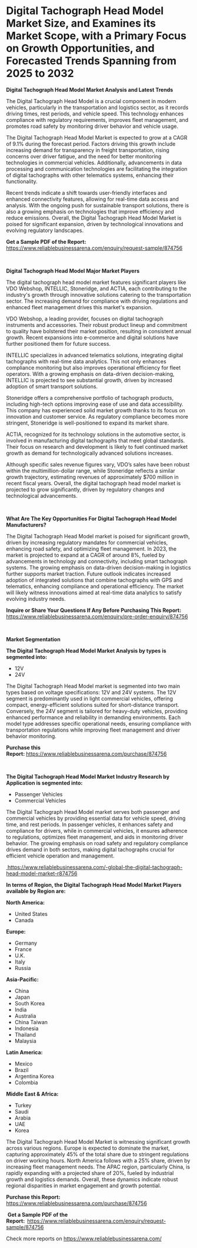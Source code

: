 <p><h1>Digital Tachograph Head Model Market Size, and Examines its Market Scope, with a Primary Focus on Growth Opportunities, and Forecasted Trends Spanning from 2025 to 2032</h1></p><p><strong>Digital Tachograph Head Model Market Analysis and Latest Trends</strong></p>
<p><p>The Digital Tachograph Head Model is a crucial component in modern vehicles, particularly in the transportation and logistics sector, as it records driving times, rest periods, and vehicle speed. This technology enhances compliance with regulatory requirements, improves fleet management, and promotes road safety by monitoring driver behavior and vehicle usage.</p><p>The Digital Tachograph Head Model Market is expected to grow at a CAGR of 9.1% during the forecast period. Factors driving this growth include increasing demand for transparency in freight transportation, rising concerns over driver fatigue, and the need for better monitoring technologies in commercial vehicles. Additionally, advancements in data processing and communication technologies are facilitating the integration of digital tachographs with other telematics systems, enhancing their functionality.</p><p>Recent trends indicate a shift towards user-friendly interfaces and enhanced connectivity features, allowing for real-time data access and analysis. With the ongoing push for sustainable transport solutions, there is also a growing emphasis on technologies that improve efficiency and reduce emissions. Overall, the Digital Tachograph Head Model Market is poised for significant expansion, driven by technological innovations and evolving regulatory landscapes.</p></p>
<p><strong>Get a Sample PDF of the Report:&nbsp;</strong> <a href="https://www.reliablebusinessarena.com/enquiry/request-sample/874756?utm_campaign=3017&utm_medium=2&utm_source=Github&utm_content=ia&utm_term=30032025&utm_id=digital-tachograph-head-model">https://www.reliablebusinessarena.com/enquiry/request-sample/874756</a></p>
<p>&nbsp;</p>
<p><strong>Digital Tachograph Head Model Major Market Players</strong></p>
<p><p>The digital tachograph head model market features significant players like VDO Webshop, INTELLIC, Stoneridge, and ACTIA, each contributing to the industry's growth through innovative solutions catering to the transportation sector. The increasing demand for compliance with driving regulations and enhanced fleet management drives this market's expansion.</p><p>VDO Webshop, a leading provider, focuses on digital tachograph instruments and accessories. Their robust product lineup and commitment to quality have bolstered their market position, resulting in consistent annual growth. Recent expansions into e-commerce and digital solutions have further positioned them for future success.</p><p>INTELLIC specializes in advanced telematics solutions, integrating digital tachographs with real-time data analytics. This not only enhances compliance monitoring but also improves operational efficiency for fleet operators. With a growing emphasis on data-driven decision-making, INTELLIC is projected to see substantial growth, driven by increased adoption of smart transport solutions.</p><p>Stoneridge offers a comprehensive portfolio of tachograph products, including high-tech options improving ease of use and data accessibility. This company has experienced solid market growth thanks to its focus on innovation and customer service. As regulatory compliance becomes more stringent, Stoneridge is well-positioned to expand its market share.</p><p>ACTIA, recognized for its technology solutions in the automotive sector, is involved in manufacturing digital tachographs that meet global standards. Their focus on research and development is likely to fuel continued market growth as demand for technologically advanced solutions increases.</p><p>Although specific sales revenue figures vary, VDO’s sales have been robust within the multimillion-dollar range, while Stoneridge reflects a similar growth trajectory, estimating revenues of approximately $700 million in recent fiscal years. Overall, the digital tachograph head model market is projected to grow significantly, driven by regulatory changes and technological advancements.</p></p>
<p>&nbsp;</p>
<p><strong>What Are The Key Opportunities For Digital Tachograph Head Model Manufacturers?</strong></p>
<p><p>The Digital Tachograph Head Model market is poised for significant growth, driven by increasing regulatory mandates for commercial vehicles, enhancing road safety, and optimizing fleet management. In 2023, the market is projected to expand at a CAGR of around 8%, fueled by advancements in technology and connectivity, including smart tachograph systems. The growing emphasis on data-driven decision-making in logistics further supports market traction. Future outlook indicates increased adoption of integrated solutions that combine tachographs with GPS and telematics, enhancing compliance and operational efficiency. The market will likely witness innovations aimed at real-time data analytics to satisfy evolving industry needs.</p></p>
<p><strong>Inquire or Share Your Questions If Any Before Purchasing This Report:</strong> <a href="https://www.reliablebusinessarena.com/enquiry/pre-order-enquiry/874756?utm_campaign=3017&utm_medium=2&utm_source=Github&utm_content=ia&utm_term=30032025&utm_id=digital-tachograph-head-model">https://www.reliablebusinessarena.com/enquiry/pre-order-enquiry/874756</a></p>
<p>&nbsp;</p>
<p><strong>Market Segmentation</strong></p>
<p><strong>The Digital Tachograph Head Model Market Analysis by types is segmented into:</strong></p>
<p><ul><li>12V</li><li>24V</li></ul></p>
<p><p>The Digital Tachograph Head Model market is segmented into two main types based on voltage specifications: 12V and 24V systems. The 12V segment is predominantly used in light commercial vehicles, offering compact, energy-efficient solutions suited for short-distance transport. Conversely, the 24V segment is tailored for heavy-duty vehicles, providing enhanced performance and reliability in demanding environments. Each model type addresses specific operational needs, ensuring compliance with transportation regulations while improving fleet management and driver behavior monitoring.</p></p>
<p><strong>Purchase this Report:&nbsp;</strong><a href="https://www.reliablebusinessarena.com/purchase/874756?utm_campaign=3017&utm_medium=2&utm_source=Github&utm_content=ia&utm_term=30032025&utm_id=digital-tachograph-head-model">https://www.reliablebusinessarena.com/purchase/874756</a></p>
<p>&nbsp;</p>
<p><strong>The Digital Tachograph Head Model Market Industry Research by Application is segmented into:</strong></p>
<p><ul><li>Passenger Vehicles</li><li>Commercial Vehicles</li></ul></p>
<p><p>The Digital Tachograph Head Model market serves both passenger and commercial vehicles by providing essential data for vehicle speed, driving time, and rest periods. In passenger vehicles, it enhances safety and compliance for drivers, while in commercial vehicles, it ensures adherence to regulations, optimizes fleet management, and aids in monitoring driver behavior. The growing emphasis on road safety and regulatory compliance drives demand in both sectors, making digital tachographs crucial for efficient vehicle operation and management.</p></p>
<p><a href="https://www.reliablebusinessarena.com/-global-the-digital-tachograph-head-model-market-r874756?utm_campaign=3017&utm_medium=2&utm_source=Github&utm_content=ia&utm_term=30032025&utm_id=digital-tachograph-head-model">&nbsp;https://www.reliablebusinessarena.com/-global-the-digital-tachograph-head-model-market-r874756</a></p>
<p><strong>In terms of Region, the Digital Tachograph Head Model Market Players available by Region are:</strong></p>
<p>
    <p> <strong> North America: </strong>
        <ul>
            <li>United States</li>
            <li>Canada</li>
        </ul>
        </p> 
    <p> <strong> Europe: </strong>
        <ul>
            <li>Germany</li>
            <li>France</li>
            <li>U.K.</li>
            <li>Italy</li>
            <li>Russia</li>
        </ul>
        </p> 
    <p> <strong> Asia-Pacific: </strong>
        <ul>
            <li>China</li>
            <li>Japan</li>
            <li>South Korea</li>
            <li>India</li>
            <li>Australia</li>
            <li>China Taiwan</li>
            <li>Indonesia</li>
            <li>Thailand</li>
            <li>Malaysia</li>
        </ul>
        </p> 
    <p> <strong> Latin America: </strong>
        <ul>
            <li>Mexico</li>
            <li>Brazil</li>
            <li>Argentina Korea</li>
            <li>Colombia</li>
        </ul>
        </p> 
    <p> <strong> Middle East & Africa: </strong>
        <ul>
            <li>Turkey</li>
            <li>Saudi</li>
            <li>Arabia</li>
            <li>UAE</li>
            <li>Korea</li>
        </ul>
    </p>
    </p>
<p><p>The Digital Tachograph Head Model Market is witnessing significant growth across various regions. Europe is expected to dominate the market, capturing approximately 45% of the total share due to stringent regulations on driver working hours. North America follows with a 25% share, driven by increasing fleet management needs. The APAC region, particularly China, is rapidly expanding with a projected share of 20%, fueled by industrial growth and logistics demands. Overall, these dynamics indicate robust regional disparities in market engagement and growth potential.</p></p>
<p><strong>Purchase this Report: </strong><a href="https://www.reliablebusinessarena.com/purchase/874756?utm_campaign=3017&utm_medium=2&utm_source=Github&utm_content=ia&utm_term=30032025&utm_id=digital-tachograph-head-model">https://www.reliablebusinessarena.com/purchase/874756</a></p>
<p>&nbsp;<strong>Get a Sample PDF of the Report:&nbsp;&nbsp;</strong><a href="https://www.reliablebusinessarena.com/enquiry/request-sample/874756?utm_campaign=3017&utm_medium=2&utm_source=Github&utm_content=ia&utm_term=30032025&utm_id=digital-tachograph-head-model">https://www.reliablebusinessarena.com/enquiry/request-sample/874756</a></p>
<p><strong></strong></p>
<p>Check more reports on <a href="https://www.reliablebusinessarena.com/?utm_campaign=3017&utm_medium=2&utm_source=Github&utm_content=ia&utm_term=30032025&utm_id=digital-tachograph-head-model">https://www.reliablebusinessarena.com/</a></p>